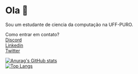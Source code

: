 # Ola 👋

Sou um estudante de ciencia da computação na UFF-PURO.

Como entrar em contato?<br>
[Discord](https://discord.gg/user/Tetrak#3867)<br>
[Linkedin](https://www.linkedin.com/in/gabrielr-dev/)<br>
[Twitter](https://twitter.com/ribeir_tk)<br>

[![Anurag's GitHub stats](https://github-readme-stats.vercel.app/api?username=tetr4k&show_icons=true&hide=stars,issues&theme=react)](https://github.com/anuraghazra/github-readme-stats)<br>
[![Top Langs](https://github-readme-stats.vercel.app/api/top-langs/?username=tetr4k&layout=compact&langs_count=10)](https://github.com/anuraghazra/github-readme-stats)


<!--
**Tetr4k/tetr4k** is a ✨ _special_ ✨ repository because its `README.md` (this file) appears on your GitHub profile.

Here are some ideas to get you started:

- 🔭 I’m currently working on ...
- 🌱 I’m currently learning ...
- 👯 I’m looking to collaborate on ...
- 🤔 I’m looking for help with ...
- 💬 Ask me about ...
- 📫 How to reach me: ...
- 😄 Pronouns: ...
- ⚡ Fun fact: ...
-->
